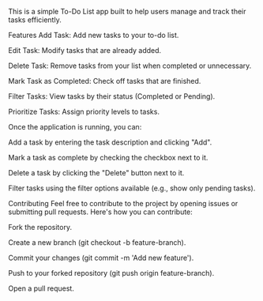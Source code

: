 This is a simple To-Do List app built to help users manage and track their tasks efficiently.

Features
Add Task: Add new tasks to your to-do list.

Edit Task: Modify tasks that are already added.

Delete Task: Remove tasks from your list when completed or unnecessary.

Mark Task as Completed: Check off tasks that are finished.

Filter Tasks: View tasks by their status (Completed or Pending).

Prioritize Tasks: Assign priority levels to tasks.

Once the application is running, you can:

Add a task by entering the task description and clicking "Add".

Mark a task as complete by checking the checkbox next to it.

Delete a task by clicking the "Delete" button next to it.

Filter tasks using the filter options available (e.g., show only pending tasks).

Contributing
Feel free to contribute to the project by opening issues or submitting pull requests. Here's how you can contribute:

Fork the repository.

Create a new branch (git checkout -b feature-branch).

Commit your changes (git commit -m 'Add new feature').

Push to your forked repository (git push origin feature-branch).

Open a pull request.

